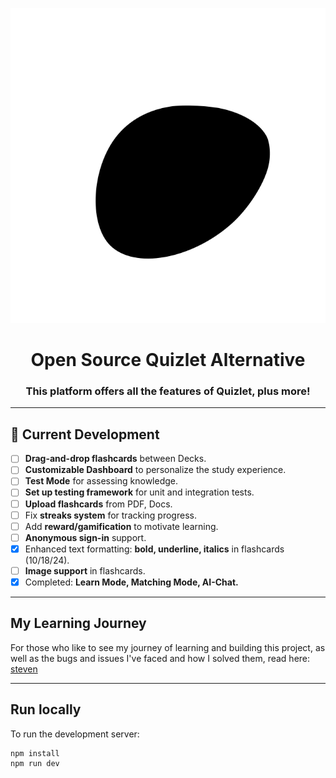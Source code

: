<div align="center">
  
  ![logo](public/blob.svg)
  
  # Open Source Quizlet Alternative

  ### This platform offers all the features of Quizlet, plus more!
  
</div>

---

## 🚧 Current Development

- [ ] **Drag-and-drop flashcards** between Decks.
- [ ] **Customizable Dashboard** to personalize the study experience.
- [ ] **Test Mode** for assessing knowledge.
- [ ] **Set up testing framework** for unit and integration tests.
- [ ] **Upload flashcards** from PDF, Docs.
- [ ] Fix **streaks system** for tracking progress.
- [ ] Add **reward/gamification** to motivate learning.
- [ ] **Anonymous sign-in** support.
- [x] Enhanced text formatting: **bold, underline, italics** in flashcards (10/18/24).
- [ ] **Image support** in flashcards.
- [x] Completed: **Learn Mode, Matching Mode, AI-Chat.**

---

## My Learning Journey

For those who like to see my journey of learning and building this project, as well as the bugs and issues I've faced and how I solved them, read here: [steven](https://steven-chen.vercel.app/)

---

## Run locally

To run the development server:

```bash
npm install
npm run dev